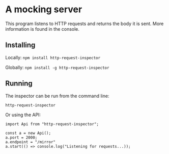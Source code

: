 # A mocking server

This program listens to HTTP requests and returns the body it is sent. More information is found in the console.

## Installing

Locally:
`npm install http-request-inspector`

Globally:
`npm install -g http-request-inspector`

## Running

The inspector can be run from the command line:

`http-request-inspector`

Or using the API:

    import Api from "http-request-inspector";

    const a = new Api();
    a.port = 2000;
    a.endpoint = "/mirror"
    a.start(() => console.log("Listening for requests...));
